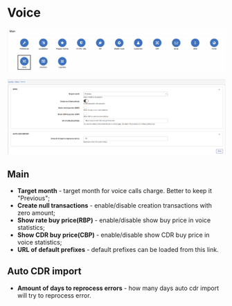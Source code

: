 Voice
=====

![icon](icon.png)

![voice](voice.png)

## Main
* **Target month** - target month for voice calls charge. Better to keep it "Previous";
* **Create null transactions** - enable/disable creation transactions with zero amount;
* **Show rate buy price(RBP)** - enable/disable show buy price in voice statistics;
* **Show CDR buy price(CBP)** - enable/disable show CDR buy price in voice statistics;
* **URL of default prefixes** - default prefixes can be loaded from this link.

## Auto CDR import
* **Amount of days to reprocess errors** - how many days auto cdr import will try to reprocess error.
